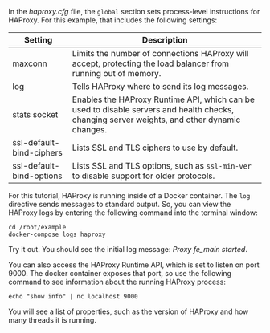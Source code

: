 In the *haproxy.cfg* file, the `global` section sets process-level instructions for HAProxy. For this example, that includes the following settings:

| Setting                  | Description                                                                                                                                  |
|--------------------------|----------------------------------------------------------------------------------------------------------------------------------------------|
| maxconn                  | Limits the number of connections HAProxy will accept, protecting the load balancer from running out of memory.                               |
| log                      | Tells HAProxy where to send its log messages.                                                                                                |
| stats socket             | Enables the HAProxy Runtime API, which can be used to disable servers and health checks, changing server weights, and other dynamic changes. |
| ssl-default-bind-ciphers | Lists SSL and TLS ciphers to use by default.                                                                                                 |
| ssl-default-bind-options | Lists SSL and TLS options, such as `ssl-min-ver` to disable support for older protocols.                                                     |

For this tutorial, HAProxy is running inside of a Docker container. The `log` directive sends messages to standard output. So, you can view the HAProxy logs by entering the following command into the terminal window:

```
cd /root/example
docker-compose logs haproxy
```

Try it out. You should see the initial log message: *Proxy fe_main started*.

You can also access the HAProxy Runtime API, which is set to listen on port 9000. The docker container exposes that port, so use the following command to see information about the running HAProxy process:

```
echo "show info" | nc localhost 9000
```

You will see a list of properties, such as the version of HAProxy and how many threads it is running.